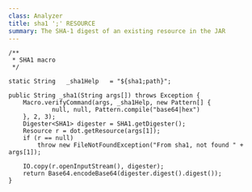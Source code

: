 ```yaml
---
class: Analyzer
title: sha1 ';' RESOURCE
summary: The SHA-1 digest of an existing resource in the JAR
---
```



	/**
	 * SHA1 macro
	 */

	static String	_sha1Help	= "${sha1;path}";

	public String _sha1(String args[]) throws Exception {
		Macro.verifyCommand(args, _sha1Help, new Pattern[] {
				null, null, Pattern.compile("base64|hex")
		}, 2, 3);
		Digester<SHA1> digester = SHA1.getDigester();
		Resource r = dot.getResource(args[1]);
		if (r == null)
			throw new FileNotFoundException("From sha1, not found " + args[1]);

		IO.copy(r.openInputStream(), digester);
		return Base64.encodeBase64(digester.digest().digest());
	}
